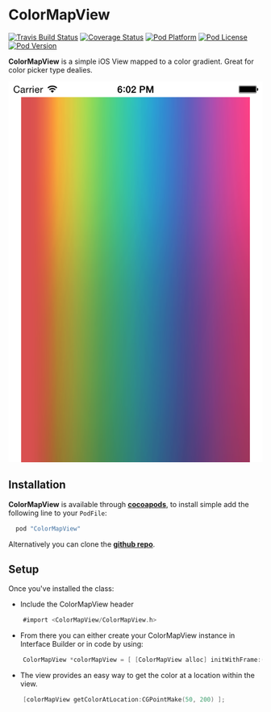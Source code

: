 ColorMapView
===

[![Travis Build Status](http://img.shields.io/travis/Adorkable/ColorMapView.svg?style=flat)](https://travis-ci.org/Adorkable/ColorMapView)
[![Coverage Status](https://coveralls.io/repos/Adorkable/ColorMapView/badge.svg?style=flat&branch=master)](https://coveralls.io/r/Adorkable/ColorMapView?branch=master)
[![Pod Platform](http://img.shields.io/cocoapods/p/ColorMapView.svg?style=flat)](http://cocoadocs.org/docsets/ColorMapView/)
[![Pod License](http://img.shields.io/cocoapods/l/ColorMapView.svg?style=flat)](http://cocoadocs.org/docsets/ColorMapView/)
[![Pod Version](http://img.shields.io/cocoapods/v/ColorMapView.svg?style=flat)](http://cocoadocs.org/docsets/ColorMapView/)

**ColorMapView** is a simple iOS View mapped to a color gradient. Great for color picker type dealies.

![screenshot1](https://github.com/Adorkable/ColorMapView/blob/master/Screenshots/screenshot1.png?raw=true)

Installation
---
**ColorMapView** is available through **[cocoapods](http://cocoapods.org)**, to install simple add the following line to your `PodFile`:

``` ruby
  pod "ColorMapView"
```

Alternatively you can clone the **[github repo](https://github.com/Adorkable/ColorMapView)**.

Setup
---
Once you've installed the class:

* Include the ColorMapView header

``` objective-c
    #import <ColorMapView/ColorMapView.h>
```

* From there you can either create your ColorMapView instance in Interface Builder or in code by using:


``` objective-c
	ColorMapView *colorMapView = [ [ColorMapView alloc] initWithFrame:(CGRect)frame];
```

* The view provides an easy way to get the color at a location within the view.
``` objective-c
	[colorMapView getColorAtLocation:CGPointMake(50, 200) ];
```
